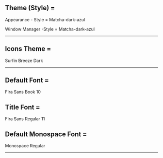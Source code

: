 ## Theme (Style) = 

Appearance - Style = Matcha-dark-azul

Window Manager -Style = Matcha-dark-azul

---

## Icons Theme = 

Surfin Breeze Dark

---

## Default Font = 

Fira Sans Book 10

## Title Font = 

Fira Sans Regular 11

## Default Monospace Font = 

 Monospace Regular

---
